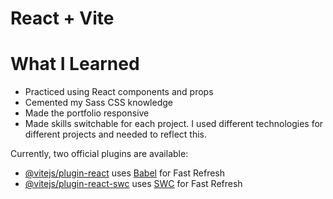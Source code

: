 # React + Vite

# What I Learned
- Practiced using React components and props
- Cemented my Sass CSS knowledge
- Made the portfolio responsive
- Made skills switchable for each project. I used different technologies for different projects 
  and needed to reflect this.

Currently, two official plugins are available:

- [@vitejs/plugin-react](https://github.com/vitejs/vite-plugin-react/blob/main/packages/plugin-react/README.md) uses [Babel](https://babeljs.io/) for Fast Refresh
- [@vitejs/plugin-react-swc](https://github.com/vitejs/vite-plugin-react-swc) uses [SWC](https://swc.rs/) for Fast Refresh

